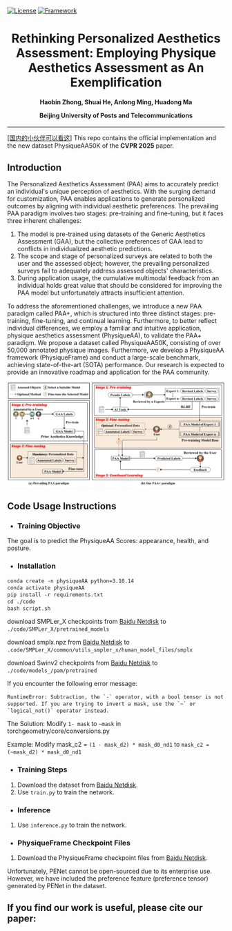 [![License](https://img.shields.io/badge/License-Apache%202.0-blue.svg)](https://opensource.org/licenses/Apache-2.0)
[![Framework](https://img.shields.io/badge/PyTorch-%23EE4C2C.svg?&logo=PyTorch&logoColor=white)](https://pytorch.org/)

<div align="center">
<h1>
<b>
Rethinking Personalized Aesthetics Assessment: Employing Physique Aesthetics Assessment as An Exemplification
</b>
</h1>
<h4>
<b>
Haobin Zhong, Shuai He, Anlong Ming, Huadong Ma
    
Beijing University of Posts and Telecommunications
</b>
</h4>
</div>

-----------------------------------------


[[国内的小伙伴可以看这]](https://github.com/woshidandan/Rethinking-Personalized-Aesthetics-Assessment/blob/main/README_CN.md)
This repo contains the official implementation and the new dataset PhysiqueAA50K of the **CVPR 2025** paper.

## Introduction
The Personalized Aesthetics Assessment (PAA) aims to accurately predict an individual's unique perception of aesthetics. With the surging demand for customization, PAA enables applications to generate personalized outcomes by aligning with individual aesthetic preferences.
The prevailing PAA paradigm involves two stages: pre-training and fine-tuning, but it faces three inherent challenges: 

1) The model is pre-trained using datasets of the Generic Aesthetics Assessment (GAA), but the collective preferences of GAA lead to conflicts in individualized aesthetic predictions.
2) The scope and stage of personalized surveys are related to both the user and the assessed object; however, the prevailing personalized surveys fail to adequately address assessed objects' characteristics.
3) During application usage, the cumulative multimodal feedback from an individual holds great value that should be considered for improving the PAA model but unfortunately attracts insufficient attention.

To address the aforementioned challenges, we introduce a new PAA paradigm called PAA+, which is structured into three distinct stages: pre-training, fine-tuning, and continual learning. 
Furthermore, to better reflect individual differences, we employ a familiar and intuitive application, physique aesthetics assessment (PhysiqueAA), to validate the PAA+ paradigm.  We propose a dataset called PhysiqueAA50K, consisting of over 50,000 annotated physique images. Furthermore, we develop a PhysiqueAA framework (PhysiqueFrame) and conduct a large-scale benchmark, achieving state-of-the-art (SOTA) performance. Our research is expected to provide an innovative roadmap and application for the PAA community. 

<img src="paradigm_1.jpg">

## Code Usage Instructions

* ### **Training Objective**
The goal is to predict the PhysiqueAA Scores: appearance, health, and posture.

* ### **Installation**
```
conda create -n physiqueAA python=3.10.14
conda activate physiqueAA
pip install -r requirements.txt
cd ./code
bash script.sh
```
download SMPLer_X checkpoints from [Baidu Netdisk](https://pan.baidu.com/s/1vno-V5VoozFhLxrfkjLHqg?pwd=jx37) to `./code/SMPLer_X/pretrained_models`

download smplx.npz from [Baidu Netdisk](https://pan.baidu.com/s/1GMX6j_B4l36Zfg90u_QRug?pwd=267p) to `.code/SMPLer_X/common/utils_smpler_x/human_model_files/smplx`

download Swinv2 checkpoints from [Baidu Netdisk](https://pan.baidu.com/s/10KRxE95g9WnoitJ-hoO38A?pwd=6zd5) to `./code/models_/pam/pretrained`

If you encounter the following error message:
```
RuntimeError: Subtraction, the `-` operator, with a bool tensor is not supported. If you are trying to invert a mask, use the `~` or `logical_not()` operator instead.
```
The Solution: Modify `1- mask` to `~mask` in torchgeometry/core/conversions.py

Example: Modify mask_c2 = `(1 - mask_d2) * mask_d0_nd1` to `mask_c2 = (~mask_d2) * mask_d0_nd1`

* ### **Training Steps**
1. Download the dataset from [Baidu Netdisk](https://pan.baidu.com/s/1NgBbu6Jf4IxrynigqO028g?pwd=kvev).
2. Use `train.py` to train the network.

* ### **Inference**
1. Use `inference.py` to train the network.

* ### **PhysiqueFrame Checkpoint Files**
1. Download the PhysiqueFrame checkpoint files from [Baidu Netdisk](https://pan.baidu.com/s/1OOt2X30qe93HmW8XJbPbaQ?pwd=n124).

Unfortunately, PENet cannot be open-sourced due to its enterprise use. However, we have included the preference feature (preference tensor) generated by PENet in the dataset.


## If you find our work is useful, please cite our paper:
```

```
